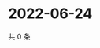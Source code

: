 # 2022-06-24

共 0 条

<!-- BEGIN WEIBO -->
<!-- 最后更新时间 Fri Jun 24 2022 20:33:34 GMT+0800 (China Standard Time) -->

<!-- END WEIBO -->
